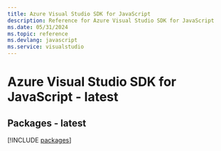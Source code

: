 ```yaml
---
title: Azure Visual Studio SDK for JavaScript
description: Reference for Azure Visual Studio SDK for JavaScript
ms.date: 05/31/2024
ms.topic: reference
ms.devlang: javascript
ms.service: visualstudio
---
```

# Azure Visual Studio SDK for JavaScript - latest
## Packages - latest
[!INCLUDE [packages](visual-studio-index.md)]